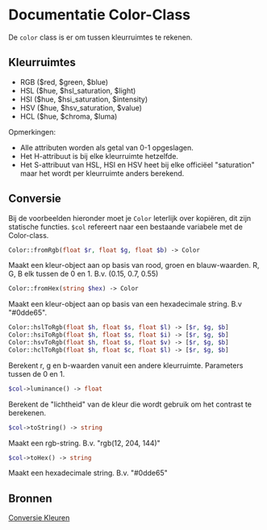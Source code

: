# Documentatie Color-Class
De `color` class is er om tussen kleurruimtes te rekenen.

## Kleurruimtes
- RGB ($red, $green, $blue)
- HSL ($hue, $hsl_saturation, $light)
- HSI ($hue, $hsi_saturation, $intensity)
- HSV ($hue, $hsv_saturation, $value)
- HCL ($hue, $chroma, $luma)

Opmerkingen:
* Alle attributen worden als getal van 0-1 opgeslagen.
* Het H-attribuut is bij elke kleurruimte hetzelfde.
* Het S-attribuut van HSL, HSI en HSV heet bij elke officiëel "saturation" maar
het wordt per kleurruimte anders berekend.

## Conversie
Bij de voorbeelden hieronder moet je `Color` leterlijk over kopiëren, dit zijn
statische functies. `$col` refereert naar een bestaande variabele met de
Color-class.
```php
Color::fromRgb(float $r, float $g, float $b) -> Color
```
Maakt een kleur-object aan op basis van rood, groen en blauw-waarden. R, G, B
elk tussen de 0 en 1. B.v. (0.15, 0.7, 0.55)

```php
Color::fromHex(string $hex) -> Color
```
Maakt een kleur-object aan op basis van een hexadecimale string. B.v "#0dde65".

```php
Color::hslToRgb(float $h, float $s, float $l) -> [$r, $g, $b]
Color::hsiToRgb(float $h, float $s, float $i) -> [$r, $g, $b]
Color::hsvToRgb(float $h, float $s, float $v) -> [$r, $g, $b]
Color::hclToRgb(float $h, float $c, float $l) -> [$r, $g, $b]
```
Berekent r, g en b-waarden vanuit een andere kleurruimte. Parameters tussen de
0 en 1.

```php
$col->luminance() -> float
```
Berekent de "lichtheid" van de kleur die wordt gebruik om het contrast te
berekenen.

```php
$col->toString() -> string
```
Maakt een rgb-string. B.v. "rgb(12, 204, 144)"

```php
$col->toHex() -> string
```
Maakt een hexadecimale string. B.v. "#0dde65"

## Bronnen
[Conversie Kleuren](https://en.wikipedia.org/wiki/HSL_and_HSV#Luma,_chroma_and_hue_to_RGB)


